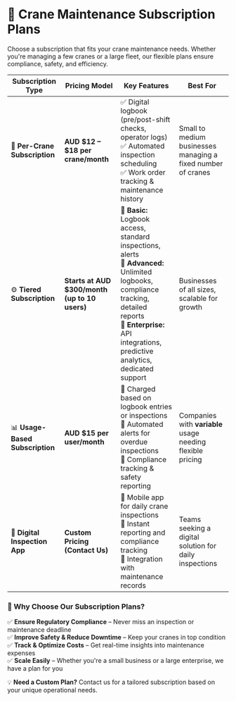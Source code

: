 # 📌 Crane Maintenance Subscription Plans

Choose a subscription that fits your crane maintenance needs. Whether you're managing a few cranes or a large fleet, our flexible plans ensure compliance, safety, and efficiency.

| **Subscription Type**        | **Pricing Model**        | **Key Features**                                              | **Best For**                               |
|-----------------------------|-------------------------|---------------------------------------------------------------|-------------------------------------------|
| 🚜 **Per-Crane Subscription**   | **AUD $12 – $18 per crane/month**  | ✅ Digital logbook (pre/post-shift checks, operator logs) <br> ✅ Automated inspection scheduling <br> ✅ Work order tracking & maintenance history  | Small to medium businesses managing a fixed number of cranes |
| ⚙️ **Tiered Subscription**      | **Starts at AUD $300/month (up to 10 users)**  | 🔹 **Basic:** Logbook access, standard inspections, alerts <br> 🔸 **Advanced:** Unlimited logbooks, compliance tracking, detailed reports <br> 🔺 **Enterprise:** API integrations, predictive analytics, dedicated support  | Businesses of all sizes, scalable for growth |
| 📊 **Usage-Based Subscription** | **AUD $15 per user/month**  | 📌 Charged based on logbook entries or inspections <br> 📌 Automated alerts for overdue inspections <br> 📌 Compliance tracking & safety reporting  | Companies with **variable** usage needing flexible pricing |
| 📱 **Digital Inspection App**   | **Custom Pricing (Contact Us)**  | 📲 Mobile app for daily crane inspections <br> 📲 Instant reporting and compliance tracking <br> 📲 Integration with maintenance records  | Teams seeking a digital solution for daily inspections |

### 🎯 Why Choose Our Subscription Plans?
✅ **Ensure Regulatory Compliance** – Never miss an inspection or maintenance deadline  
✅ **Improve Safety & Reduce Downtime** – Keep your cranes in top condition  
✅ **Track & Optimize Costs** – Get real-time insights into maintenance expenses  
✅ **Scale Easily** – Whether you're a small business or a large enterprise, we have a plan for you  

💡 **Need a Custom Plan?** Contact us for a tailored subscription based on your unique operational needs.  

